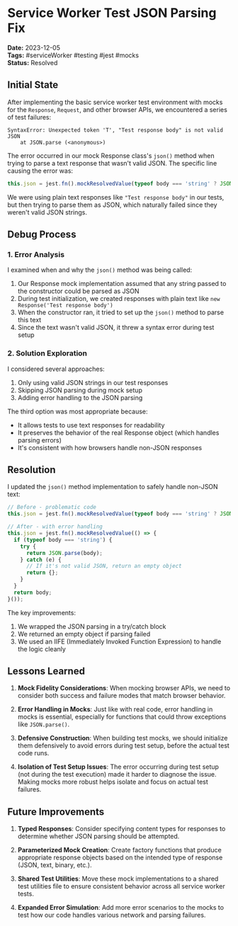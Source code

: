 # Service Worker Test JSON Parsing Fix

**Date:** 2023-12-05  
**Tags:** #serviceWorker #testing #jest #mocks  
**Status:** Resolved  

## Initial State

After implementing the basic service worker test environment with mocks for the `Response`, `Request`, and other browser APIs, we encountered a series of test failures:

```
SyntaxError: Unexpected token 'T', "Test response body" is not valid JSON
    at JSON.parse (<anonymous>)
```

The error occurred in our mock Response class's `json()` method when trying to parse a text response that wasn't valid JSON. The specific line causing the error was:

```javascript
this.json = jest.fn().mockResolvedValue(typeof body === 'string' ? JSON.parse(body) : body);
```

We were using plain text responses like `"Test response body"` in our tests, but then trying to parse them as JSON, which naturally failed since they weren't valid JSON strings.

## Debug Process

### 1. Error Analysis

I examined when and why the `json()` method was being called:

1. Our Response mock implementation assumed that any string passed to the constructor could be parsed as JSON
2. During test initialization, we created responses with plain text like `new Response('Test response body')`
3. When the constructor ran, it tried to set up the `json()` method to parse this text
4. Since the text wasn't valid JSON, it threw a syntax error during test setup

### 2. Solution Exploration

I considered several approaches:
1. Only using valid JSON strings in our test responses
2. Skipping JSON parsing during mock setup
3. Adding error handling to the JSON parsing

The third option was most appropriate because:
- It allows tests to use text responses for readability
- It preserves the behavior of the real Response object (which handles parsing errors)
- It's consistent with how browsers handle non-JSON responses

## Resolution

I updated the `json()` method implementation to safely handle non-JSON text:

```javascript
// Before - problematic code
this.json = jest.fn().mockResolvedValue(typeof body === 'string' ? JSON.parse(body) : body);

// After - with error handling
this.json = jest.fn().mockResolvedValue(() => {
  if (typeof body === 'string') {
    try {
      return JSON.parse(body);
    } catch (e) {
      // If it's not valid JSON, return an empty object
      return {};
    }
  }
  return body;
}());
```

The key improvements:
1. We wrapped the JSON parsing in a try/catch block
2. We returned an empty object if parsing failed
3. We used an IIFE (Immediately Invoked Function Expression) to handle the logic cleanly

## Lessons Learned

1. **Mock Fidelity Considerations**: When mocking browser APIs, we need to consider both success and failure modes that match browser behavior.

2. **Error Handling in Mocks**: Just like with real code, error handling in mocks is essential, especially for functions that could throw exceptions like `JSON.parse()`.

3. **Defensive Construction**: When building test mocks, we should initialize them defensively to avoid errors during test setup, before the actual test code runs.

4. **Isolation of Test Setup Issues**: The error occurring during test setup (not during the test execution) made it harder to diagnose the issue. Making mocks more robust helps isolate and focus on actual test failures.

## Future Improvements

1. **Typed Responses**: Consider specifying content types for responses to determine whether JSON parsing should be attempted.

2. **Parameterized Mock Creation**: Create factory functions that produce appropriate response objects based on the intended type of response (JSON, text, binary, etc.).

3. **Shared Test Utilities**: Move these mock implementations to a shared test utilities file to ensure consistent behavior across all service worker tests.

4. **Expanded Error Simulation**: Add more error scenarios to the mocks to test how our code handles various network and parsing failures.
